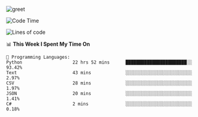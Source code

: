 ![greet](https://user-images.githubusercontent.com/44234583/146624354-9d461392-3676-4e7a-b12f-debc7319f53b.gif)

<!--START_SECTION:waka-->
![Code Time](http://img.shields.io/badge/Code%20Time-0%20secs-blue)

![Lines of code](https://img.shields.io/badge/From%20Hello%20World%20I%27ve%20Written-494%20Thousand%20lines%20of%20code-blue)

📊 **This Week I Spent My Time On** 

```text
💬 Programming Languages: 
Python                   22 hrs 52 mins      ███████████████████████░░   93.42% 
Text                     43 mins             ░░░░░░░░░░░░░░░░░░░░░░░░░   2.97% 
CSV                      28 mins             ░░░░░░░░░░░░░░░░░░░░░░░░░   1.97% 
JSON                     20 mins             ░░░░░░░░░░░░░░░░░░░░░░░░░   1.41% 
C#                       2 mins              ░░░░░░░░░░░░░░░░░░░░░░░░░   0.18%

```


<!--END_SECTION:waka-->
